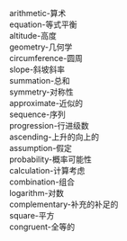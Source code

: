 arithmetic-算术<br>
equation-等式平衡<br>
altitude-高度<br>
geometry-几何学<br>
circumference-圆周<br>
slope-斜坡斜率<br>
summation-总和<br>
symmetry-对称性<br>
approximate-近似的<br>
sequence-序列<br>
progression-行进级数<br>
ascending-上升的向上的<br>
assumption-假定<br>
probability-概率可能性<br>
calculation-计算考虑<br>
combination-组合<br>
logarithm-对数<br>
complementary-补充的补足的<br>
square-平方<br>
congruent-全等的<br>
<br>
<br>